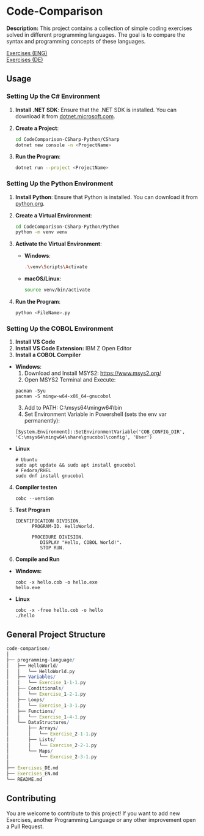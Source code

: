 # Code-Comparison

**Description:**
This project contains a collection of simple coding exercises solved in different programming languages. The goal is to compare the syntax and programming concepts of these languages.

[Exercises (ENG)](./Exercises_EN.md)  
[Exercises (DE)](./Exercises_DE.md)


## Usage

### Setting Up the C# Environment

1. **Install .NET SDK**: Ensure that the .NET SDK is installed. You can download it from [dotnet.microsoft.com](https://dotnet.microsoft.com/download).

2. **Create a Project**:
   ```sh
   cd CodeComparison-CSharp-Python/CSharp
   dotnet new console -n <ProjectName>
   ```

3. **Run the Program**:
   ```sh
   dotnet run --project <ProjectName>
   ```

### Setting Up the Python Environment

1. **Install Python**: Ensure that Python is installed. You can download it from [python.org](https://www.python.org/).

2. **Create a Virtual Environment**:
   ```sh
   cd CodeComparison-CSharp-Python/Python
   python -m venv venv
   ```

3. **Activate the Virtual Environment**:
   - **Windows**:
     ```sh
     .\venv\Scripts\Activate
     ```
   - **macOS/Linux**:
     ```sh
     source venv/bin/activate
     ```

4. **Run the Program**:
   ```sh
   python <FileName>.py
   ```
### Setting Up the COBOL Environment

1. **Install VS Code**
2. **Install VS Code Extension:** IBM Z Open Editor
3. **Install a COBOL Compiler**
- **Windows**:
   1. Download and Install MSYS2: https://www.msys2.org/
   2. Open MSYS2 Terminal and Execute:
   ```shell
   pacman -Syu
   pacman -S mingw-w64-x86_64-gnucobol
   ```
   3. Add to PATH: C:\msys64\mingw64\bin
   4. Set Environment Variable in Powershell (sets the env var permanently):
   ```shell
   [System.Environment]::SetEnvironmentVariable('COB_CONFIG_DIR', 'C:\msys64\mingw64\share\gnucobol\config', 'User')
   ```
- **Linux**
   ```shell
   # Ubuntu
   sudo apt update && sudo apt install gnucobol
   # Fedora/RHEL
   sudo dnf install gnucobol
   ```
4. **Compiler testen**
   ```shell
   cobc --version
   ```
5. **Test Program**
   ```cobol
   IDENTIFICATION DIVISION.
         PROGRAM-ID. HelloWorld.
         
         PROCEDURE DIVISION.
            DISPLAY "Hello, COBOL World!".
            STOP RUN.
   ```
6. **Compile and Run**  
- **Windows:**
   ```shell
   cobc -x hello.cob -o hello.exe
   hello.exe
   ```
- **Linux**
   ```shell
   cobc -x -free hello.cob -o hello
   ./hello
   ```

## General Project Structure

```mathematica
code-comparison/
│
├── programming-language/
│   ├── HelloWorld/
│   │   └── HelloWorld.py
│   ├── Variables/
│   │   └── Exercise_1-1-1.py
│   ├── Conditionals/
│   │   └── Exercise_1-2-1.py
│   ├── Loops/
│   │   └── Exercise_1-3-1.py
│   ├── Functions/
│   │   └── Exercise_1-4-1.py
│   └── DataStructures/
│       ├── Arrays/
│       │   └── Exercise_2-1-1.py
│       ├── Lists/
│       │   └── Exercise_2-2-1.py
│       └── Maps/
│           └── Exercise_2-3-1.py
│ 
├── Exercises_DE.md
├── Exercises_EN.md
└── README.md
```
## Contributing

You are welcome to contribute to this project! If you want to add new Exercises, another Programming Language or any other
improvement open a Pull Request.

